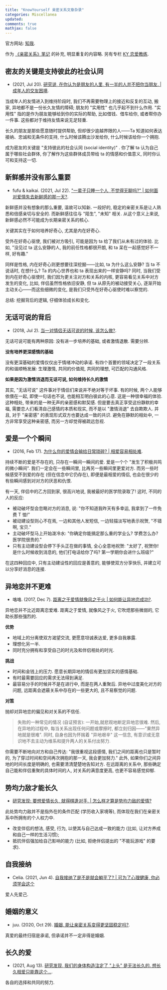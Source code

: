 ```yaml
---
title: "KnowYourself 亲密关系文章杂录"
categories: Miscellanea
updated: 
comments: true
mathjax: false
---
```


官方网站: [知我](https://www.knowyourself.cc/).

作为 [《亲密关系》笔记](https://shiina18.github.io/reading/2021/04/03/notes-intimate/) 的补充, 明显重复的内容略. 另有专栏 [KY 恋爱教练](https://mp.weixin.qq.com/mp/appmsgalbum?__biz=MzA4NjcyMDU1NQ==&action=getalbum&album_id=1610453512268611587&scene=173&subscene=10000&sessionid=0&enterid=1627121752&from_msgid=2247546601&from_itemidx=1&count=3&nolastread=1#wechat_redirect).

<!-- more -->

## 密友的关键是支持彼此的社会认同

- (2021, Jul 20). [研究说, 在你认为是朋友的人里, 有一半的人并不把你当朋友. \| 成年人的交友困境](https://mp.weixin.qq.com/s/GS461f2SJPpLzo9d1pMfVA).

当成年人的友情进入到维持阶段时, 我们不再需要物理上的接近和反复的互动, 搬家, 异地都不是一份长久友情的障碍; 朋友的 "实用性" 也几乎起不到什么作用.  "实用性" 指的是作为朋友能够给到你的实际的帮助, 比如借钱、借车给你, 或者帮你办一件事. 这些都对于维持友情来说无足轻重. 

长久的朋友是那些愿意随时提供帮助, 但却很少逾越界限的人——Ta 知道如何表达接纳、忠诚和无条件的支持, 什么时候该腾出沙发给你, 什么时候该给你一个拥抱. 

成为密友的关键是 "支持彼此的社会认同 (social identity)" . 你了解 ta 认为自己属于哪些社会群体, 你了解作为这些群体成员带给 ta 的情感和价值意义, 同时你认可和支持这一切. 

## 新鲜感并没有那么重要

- fufu & kaikai. (2021, Jul 22). ["一辈子只睡一个人, 不觉得无聊吗?" \| 如何面对爱情失去新鲜感的那一天?](https://mp.weixin.qq.com/s/-KCoeqp0bgp1qIUtX5ppsg). 

新鲜感并没有想象的那么重要, 温故可以知新. 一段好的, 稳定的亲密关系是让人熟悉和倍感亲切与安全的. 而新鲜感往往与 "陌生", "未知" 相关. 从这个意义上来说, 新鲜感必然不可能成为长期亲密关系的核心. 

关键其实在于如何培养好奇心, 尤其是内在好奇心.

受外在好奇心驱使, 我们被对方吸引, 可能是因为 ta 给了我们从未有过的体验. 比如, "没见过 ta 这么安静的人, 我的前任性格都很开朗, 和 ta 呆在一起感觉好不一样, 好有趣."

同样是性格, 内在好奇心则更想要往深挖掘——比如, ta 为什么这么安静? 当 ta 不说话时, 在想什么? Ta 的内心世界也和 ta 表现出来的一样安静吗? 同时, 当我们受到内在好奇心驱使时, 我们因为更关注对方和关系的内核, 更容易看见关系中对方发生的变化, 比如, 伴侣虽然性格依旧安静, 但 ta 从原先的被动接受关心, 逐渐开始主动关心——而这些细微的变化, 是我们只受外在好奇心驱使时难以察觉的.

总结: 挖掘背后的逻辑, 仔细体验成长和变化.

## 无话可说的背后

- (2018, Jul 2). [当一对情侣无话可说的时候, 该怎么做?](https://www.zhihu.com/question/280272233/answer/432121919).

无话可说可能有两种原因: 没有进一步培养的基础, 或者激情退散. 需要分辨.

**没有培养更深感情的基础**

没有更深基础的爱情仅仅出于情绪冲动的承诺. 有四个首要的领域决定了一段关系的和谐顺畅发展: 生理激情, 共同的价值观, 共同的理想, 可匹配的沟通风格.

**如果是因为激情消退而无话可说, 如何维持长久的激情**

其实, "无话可说" 这件事对于情侣们来说并不绝对等于坏事. 有的时候, 两个人能够依偎在一起, 即使一句话也不说, 也能相互明白彼此的心意. 这是一种很幸福的体验. 这种相处, 带来的是一种无声的亲密感和默契感. 但是要去真正享受这份静默的幸福, 需要恋人们看清自己感情的本质和现实, 而不是以 "激情消退" 去自欺欺人. 并且, 对于 "亲密感" 的表现形式双方也要达成一致的共识. 避免在静默的相处中, 一方非常享受这种亲密感, 而另一方却觉得被疏远忽视. 

## 爱是一个个瞬间

- (2016, Feb 17). [为什么你的爱情会输给日常琐碎? \| 相爱容易相处难](https://mp.weixin.qq.com/s/cZyMLQZkejhp1cv8Xd67Vw).

持续不断的爱是不存在的, 只存在一瞬间一瞬间的爱. 爱是一个个 "发生了积极共鸣的微小瞬间". 我们一定会在一些瞬间里, 比再另一些瞬间里更爱对方. 而另一些时候感受不到爱的存在 (但在信念中它仍存在), 即便是最相爱的情侣, 也会在很少的有些瞬间感到对对方的厌恶和仇恨.

有一天, 伴侣中的乙方回到家, 很高兴地说, 我被最好的医学院录取了! 这时, 不同的人的反应:

- 被动破坏型会忽略对方的消息, 说: "你不知道我昨天有多幸运, 我拿到了一件免费 T 恤!"
- 被动建设型则心不在焉, 一边和其他人发短信, 一边轻描淡写地表示祝贺, "不错啊, 宝贝."
- 主动破坏型马上开始泼冷水: "你确定你能搞定那么重的学业么? 学费怎么办? 医学院很贵的."
- 只有主动建设型会停下手头正在做的事情, 全心全意地祝贺: "太好了, 祝贺你! 是什么时候收到消息的, 他们打电话给你了吗? 第一学期你会进什么班级?"

在这四种回应中, 只有主动建设性的回应是善意的, 能够使双方分享快乐, 并建立可以分享好消息的连接.

## 异地恋并不更难

- 咯咯. (2017, Dec 7). [距离之于爱情就像风之于火 \| 如何能让异地恋成功?](https://mp.weixin.qq.com/s/LhjFfbMVQgBqFHEAGxujUg).

异地恋并不比近距离恋爱难. 距离之于爱情, 就像风之于火, 它吹熄那些微弱的, 它助长那些强烈的.

**优势**

- 地域上的分离使双方渴望交流, 更愿意坦诚表达爱, 更多自我暴露.
- 理想化另一半.
- 同时充分拥有和享受自己的时光及和伴侣相处的时光.

**挑战**

- 时间和金钱上的压力. 愿意长期异地的情侣有更加坚实的感情基础.
- 有时最需要回应的需求无法得到满足.
- 最容易分手的时候并不是在进行中, 而是在两人重聚后. 异地中过度美化对方的问题, 远距离会遮蔽关系中存在的一些更大的, 且不易察觉的问题.

**对策**

抛却对异地恋的偏见和对关系的不信任.

> 失败的一种常见的情况 (自证预言): 一开始,就悲观地断定异地恋很难. 然后, 在异地的过程中, 每当关系出现任何问题或摩擦时, 都立刻归因——"果然异地就是很难". 同时, 自身也因为怀揣着 "异地艰辛" 这一信念, 有意识或无意识地不去主动为维系和提升两人的关系付出努力.

你需要不断地向对方和自己传达: "我很重视这段感情, 我们之间的距离也只是暂时的, 为了穿过时间和空间再次拥抱的那一天, 我会更加努力." 此外, 如果你们之间异地的时间长度是明确的, 也需要清清楚楚地告知对方. 在远距离的关系中, 那些确定自己能和伴侣重聚的具体时间的人, 对关系的满意度更高, 也更不容易感觉抑郁.

## 势均力敌才能长久

- [研究发现: 要想爱情长久, 就得棋逢对手. \| 怎么样才算是势均力敌的爱情?](https://mp.weixin.qq.com/s/zd9Qzk_vZ0yQUlI2AnxerQ)

此处势均力敌并不是指外在的条件匹配 (学历收入家境等), 而体现在我们在亲密关系中所拥有的个人权力中.

- 改变伴侣的想法, 感受, 行为, 以使其与自己达成一致的能力 (比如, 让对方养成和自己一样的生活习惯);
- 抵抗伴侣强加给自己影响的能力 (比如, 拒绝伴侣提出的 "不能玩游戏" 的要求).

## 自我接纳

- Celia. (2021, Jun 4). [自我接纳了是不是就会躺平了? \| 可为了心理健康, 你必须学会这个](https://mp.weixin.qq.com/s/hK6ntvT2R61RF4IJYaP3iQ)

爱人先爱己.

## 婚姻的意义

- juu. (2020, Oct 29). [婚姻, 能让亲密关系变得更坚固稳定吗?](https://mp.weixin.qq.com/s/1VSlD3G_t-kqd_LoyJ2MhA).

真爱的最终归宿是承诺, 但承诺并不一定非得是婚姻.

## 长久的爱

- (2021, Aug 13). [研究发现, 我们的身体构造注定了 "上头" 是无法长久的. 想长久相爱只能靠这个…](https://mp.weixin.qq.com/s/bfqGcB4R53WN7alKwHT9eQ).

各自的选择和共同的努力.